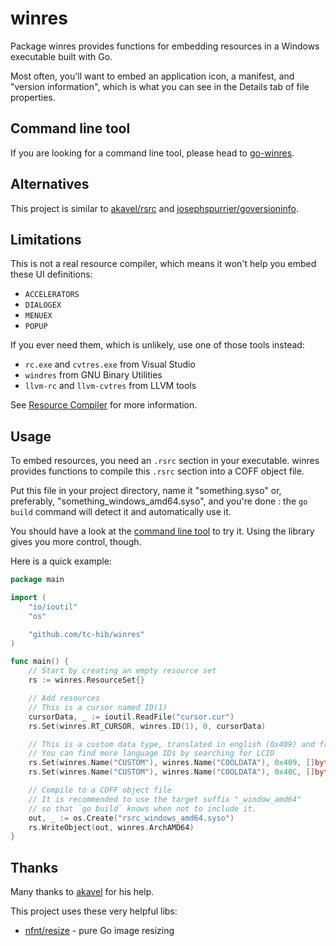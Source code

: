 # winres

Package winres provides functions for embedding resources in a Windows executable built with Go.

Most often, you'll want to embed an application icon, a manifest, and "version information", which is what you can see
in the Details tab of file properties.

## Command line tool

If you are looking for a command line tool, please head to [go-winres](https://github.com/tc-hib/go-winres).

## Alternatives

This project is similar to [akavel/rsrc](https://www.github.com/akavel/rsrc/)
and [josephspurrier/goversioninfo](https://github.com/josephspurrier/goversioninfo).

## Limitations

This is not a real resource compiler, which means it won't help you embed these UI definitions:

* `ACCELERATORS`
* `DIALOGEX`
* `MENUEX`
* `POPUP`

If you ever need them, which is unlikely, use one of those tools instead:

* `rc.exe` and `cvtres.exe` from Visual Studio
* `windres` from GNU Binary Utilities
* `llvm-rc` and `llvm-cvtres` from LLVM tools

See [Resource Compiler](https://docs.microsoft.com/en-us/windows/win32/menurc/resource-compiler) for more information.

## Usage

To embed resources, you need an `.rsrc` section in your executable. winres provides functions to compile this `.rsrc`
section into a COFF object file.

Put this file in your project directory, name it "something.syso" or, preferably,
"something_windows_amd64.syso", and you're done :
the `go build` command will detect it and automatically use it.

You should have a look at the [command line tool](https://github.com/tc-hib/go-winres) to try it. Using the library
gives you more control, though.

Here is a quick example:

```go
package main

import (
	"io/ioutil"
	"os"

	"github.com/tc-hib/winres"
)

func main() {
	// Start by creating an empty resource set
	rs := winres.ResourceSet{}

	// Add resources
	// This is a cursor named ID(1)
	cursorData, _ := ioutil.ReadFile("cursor.cur")
	rs.Set(winres.RT_CURSOR, winres.ID(1), 0, cursorData)

	// This is a custom data type, translated in english (0x409) and french (0x40C)
	// You can find more language IDs by searching for LCID
	rs.Set(winres.Name("CUSTOM"), winres.Name("COOLDATA"), 0x409, []byte("Hello World"))
	rs.Set(winres.Name("CUSTOM"), winres.Name("COOLDATA"), 0x40C, []byte("Bonjour Monde"))

	// Compile to a COFF object file
	// It is recommended to use the target suffix "_window_amd64"
	// so that `go build` knows when not to include it.
	out, _ := os.Create("rsrc_windows_amd64.syso")
	rs.WriteObject(out, winres.ArchAMD64)
}
```

## Thanks

Many thanks to [akavel](https://github.com/akavel) for his help.

This project uses these very helpful libs:

* [nfnt/resize](https://github.com/nfnt/resize) - pure Go image resizing
